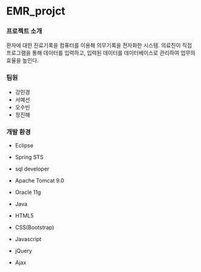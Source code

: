 # EMR_projct

### 프로젝트 소개
환자에 대한 진료기록을 컴퓨터를 이용해 의무기록을 전자화한 시스템.
의료진이 직접 프로그램을 통해 데이터를 입력하고, 입력된 데이터를 데이터베이스로 관리하여 업무의 효율을 높인다.

### 팀원
* 강민경
* 서예선
* 오수빈
* 정진해

### 개발 환경
* Eclipse
* Spring STS
* sql developer
* Apache Tomcat 9.0

* Oracle 11g

* Java
* HTML5
* CSS(Bootstrap)
* Javascript
* jQuery
* Ajax
